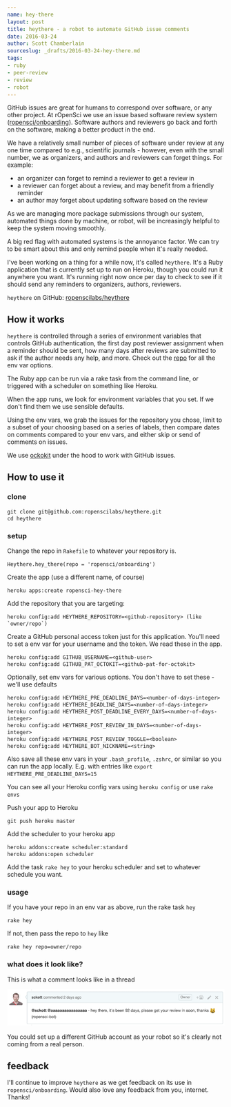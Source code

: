 ```yaml
---
name: hey-there
layout: post
title: heythere - a robot to automate GitHub issue comments
date: 2016-03-24
author: Scott Chamberlain
sourceslug: _drafts/2016-03-24-hey-there.md
tags:
- ruby
- peer-review
- review
- robot
---
```


GitHub issues are great for humans to correspond over software, or any other project. At rOpenSci we use an issue based software review system ([ropensci/onboarding](https://github.com/ropensci/onboarding)). Software authors and reviewers go back and forth on the software, making a better product in the end.

We have a relatively small number of pieces of software under review at any one time compared to e.g., scientific journals - however, even with the small number, we as organizers, and authors and reviewers can forget things. For example:

* an organizer can forget to remind a reviewer to get a review in
* a reviewer can forget about a review, and may benefit from a friendly reminder
* an author may forget about updating software based on the review

As we are managing more package submissions through our system, automated things done by machine, or robot, will be increasingly helpful to keep the system moving smoothly.

A big red flag with automated systems is the annoyance factor. We can try to be smart about this and only remind people when it's really needed.

I've been working on a thing for a while now, it's called `heythere`. It's a Ruby application that is currently set up to run on Heroku, though you could run it anywhere you want. It's running right now once per day to check to see if it should send any reminders to organizers, authors, reviewers.

`heythere` on GitHub: [ropenscilabs/heythere][ht]

## How it works

`heythere` is controlled through a series of environment variables that controls GitHub authentication, the first day post reviewer assignment when a reminder should be sent, how many days after reviews are submitted to ask if the author needs any help, and more. Check out the [repo][ht] for all the env var options.

The Ruby app can be run via a rake task from the command line, or triggered with a scheduler on something like Heroku.

When the app runs, we look for environment variables that you set. If we don't find them we use sensible defaults.

Using the env vars, we grab the issues for the repository you chose, limit to a subset of your choosing based on a series of labels, then compare dates on comments compared to your env vars, and either skip or send of comments on issues.

We use [ockokit](https://github.com/octokit/octokit.rb) under the hood to work with GitHub issues.

## How to use it

### clone

```
git clone git@github.com:ropenscilabs/heythere.git
cd heythere
```

### setup

Change the repo in `Rakefile` to whatever your repository is.

```
Heythere.hey_there(repo = 'ropensci/onboarding')
```

Create the app (use a different name, of course)

```
heroku apps:create ropensci-hey-there
```

Add the repository that you are targeting:

```
heroku config:add HEYTHERE_REPOSITORY=<github-repository> (like `owner/repo`)
```

Create a GitHub personal access token just for this application. You'll need to set a env var for your username and the token. We read these in the app.

```
heroku config:add GITHUB_USERNAME=<github-user>
heroku config:add GITHUB_PAT_OCTOKIT=<github-pat-for-octokit>
```

Optionally, set env vars for various options. You don't have to set these - we'll use defaults

```
heroku config:add HEYTHERE_PRE_DEADLINE_DAYS=<number-of-days-integer>
heroku config:add HEYTHERE_DEADLINE_DAYS=<number-of-days-integer>
heroku config:add HEYTHERE_POST_DEADLINE_EVERY_DAYS=<number-of-days-integer>
heroku config:add HEYTHERE_POST_REVIEW_IN_DAYS=<number-of-days-integer>
heroku config:add HEYTHERE_POST_REVIEW_TOGGLE=<boolean>
heroku config:add HEYTHERE_BOT_NICKNAME=<string>
```

Also save all these env vars in your `.bash_profile`, `.zshrc`, or similar so you can run the app locally. E.g. with entries like `export HEYTHERE_PRE_DEADLINE_DAYS=15`

You can see all your Heroku config vars using `heroku config` or use `rake envs`

Push your app to Heroku

```
git push heroku master
```

Add the scheduler to your heroku app

```
heroku addons:create scheduler:standard
heroku addons:open scheduler
```

Add the task ```rake hey``` to your heroku scheduler and set to whatever schedule you want.


### usage

If you have your repo in an env var as above, run the rake task `hey`

```
rake hey
```

If not, then pass the repo to `hey` like

```
rake hey repo=owner/repo
```

### what does it look like?

This is what a comment looks like in a thread

![assertr_img](/public/img/2016-03-24-hey-there/testhey.png)

You could set up a different GitHub account as your robot so it's clearly not coming from a real person.


## feedback

I'll continue to improve `heythere` as we get feedback on its use in `ropensci/onboarding`. Would also love any feedback from you, internet. Thanks!

[ht]: https://github.com/ropenscilabs/heythere

